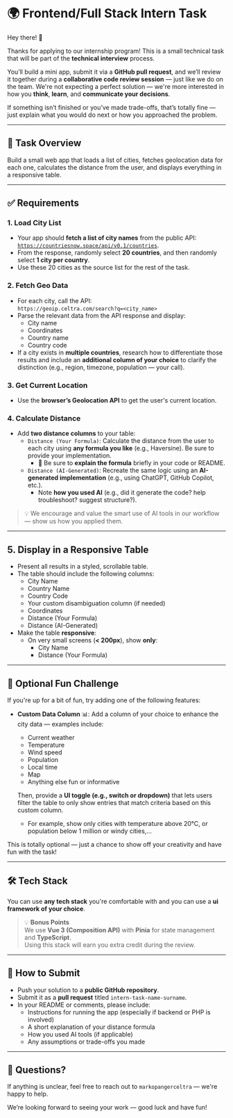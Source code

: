 # 🌍 Frontend/Full Stack Intern Task

Hey there! 👋

Thanks for applying to our internship program! This is a small technical task that will be part of the **technical interview** process.

You’ll build a mini app, submit it via a **GitHub pull request**, and we’ll review it together during a **collaborative code review session** — just like we do on the team. We're not expecting a perfect solution — we're more interested in how you **think**, **learn**, and **communicate your decisions**.

If something isn’t finished or you’ve made trade-offs, that’s totally fine — just explain what you would do next or how you approached the problem.

---

## 🧠 Task Overview

Build a small web app that loads a list of cities, fetches geolocation data for each one, calculates the distance from the user, and displays everything in a responsive table.

---

## ✅ Requirements

### 1. Load City List
- Your app should **fetch a list of city names** from the public API:
  [`https://countriesnow.space/api/v0.1/countries`](https://countriesnow.space/api/v0.1/countries).
- From the response, randomly select **20 countries**, and then randomly select **1 city per country**.
- Use these 20 cities as the source list for the rest of the task.

### 2. Fetch Geo Data
- For each city, call the API:  
  `https://geoip.celtra.com/search?q=<city_name>`
- Parse the relevant data from the API response and display:
  - City name
  - Coordinates
  - Country name
  - Country code
- If a city exists in **multiple countries**, research how to differentiate those results and include an **additional column of your choice** to clarify the distinction (e.g., region, timezone, population — your call).

### 3. Get Current Location
- Use the **browser’s Geolocation API** to get the user's current location.

### 4. Calculate Distance
- Add **two distance columns** to your table:
  - `Distance (Your Formula)`: Calculate the distance from the user to each city using **any formula you like** (e.g., Haversine). Be sure to provide your implementation.
    - 📌 Be sure to **explain the formula** briefly in your code or README.
  - `Distance (AI-Generated)`: Recreate the same logic using an **AI-generated implementation** (e.g., using ChatGPT, GitHub Copilot, etc.).
    - Note **how you used AI** (e.g., did it generate the code? help troubleshoot? suggest structure?).

> 💡 We encourage and value the smart use of AI tools in our workflow — show us how you applied them.

---

## 5. Display in a Responsive Table
- Present all results in a styled, scrollable table.
- The table should include the following columns:
  - City Name
  - Country Name
  - Country Code
  - Your custom disambiguation column (if needed)
  - Coordinates
  - Distance (Your Formula)
  - Distance (AI-Generated)
- Make the table **responsive**:
  - On very small screens (**< 200px**), show **only**:
    - City Name
    - Distance (Your Formula)

---

## 🎯 Optional Fun Challenge

If you're up for a bit of fun, try adding one of the following features:

- **Custom Data Column** 📊: Add a column of your choice to enhance the city data — examples include:
  - Current weather
  - Temperature
  - Wind speed
  - Population
  - Local time
  - Map
  - Anything else fun or informative

  Then, provide a **UI toggle (e.g., switch or dropdown)** that lets users filter the table to only show entries that match criteria based on this custom column.
  - For example, show only cities with temperature above 20°C, or population below 1 million or windy cities,...

This is totally optional — just a chance to show off your creativity and have fun with the task!

---

## 🛠️ Tech Stack

You can use **any tech stack** you're comfortable with and you can use a **ui framework of your choice**.

> 💡 **Bonus Points**  
> We use **Vue 3 (Composition API)** with **Pinia** for state management and **TypeScript**.  
> Using this stack will earn you extra credit during the review.

---

## 🚀 How to Submit

- Push your solution to a **public GitHub repository**.
- Submit it as a **pull request** titled `intern-task-name-surname`.
- In your README or comments, please include:
  - Instructions for running the app (especially if backend or PHP is involved)
  - A short explanation of your distance formula
  - How you used AI tools (if applicable)
  - Any assumptions or trade-offs you made

---

## 💬 Questions?

If anything is unclear, feel free to reach out to `markopangerceltra` — we're happy to help.

We’re looking forward to seeing your work — good luck and have fun!

